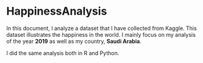 # HappinessAnalysis
In this document, I analyze a dataset that I have collected from Kaggle. This dataset illustrates the happiness in the world. I mainly focus on my analysis of the year **2019** as well as my country, **Saudi Arabia**.

I did the same analysis both in R and Python. 
